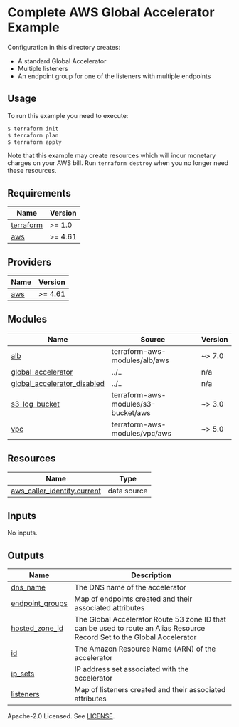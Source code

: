 # Complete AWS Global Accelerator Example

Configuration in this directory creates:

- A standard Global Accelerator
- Multiple listeners
- An endpoint group for one of the listeners with multiple endpoints

## Usage

To run this example you need to execute:

```bash
$ terraform init
$ terraform plan
$ terraform apply
```

Note that this example may create resources which will incur monetary charges on your AWS bill. Run `terraform destroy` when you no longer need these resources.

<!-- BEGINNING OF PRE-COMMIT-TERRAFORM DOCS HOOK -->
## Requirements

| Name | Version |
|------|---------|
| <a name="requirement_terraform"></a> [terraform](#requirement\_terraform) | >= 1.0 |
| <a name="requirement_aws"></a> [aws](#requirement\_aws) | >= 4.61 |

## Providers

| Name | Version |
|------|---------|
| <a name="provider_aws"></a> [aws](#provider\_aws) | >= 4.61 |

## Modules

| Name | Source | Version |
|------|--------|---------|
| <a name="module_alb"></a> [alb](#module\_alb) | terraform-aws-modules/alb/aws | ~> 7.0 |
| <a name="module_global_accelerator"></a> [global\_accelerator](#module\_global\_accelerator) | ../.. | n/a |
| <a name="module_global_accelerator_disabled"></a> [global\_accelerator\_disabled](#module\_global\_accelerator\_disabled) | ../.. | n/a |
| <a name="module_s3_log_bucket"></a> [s3\_log\_bucket](#module\_s3\_log\_bucket) | terraform-aws-modules/s3-bucket/aws | ~> 3.0 |
| <a name="module_vpc"></a> [vpc](#module\_vpc) | terraform-aws-modules/vpc/aws | ~> 5.0 |

## Resources

| Name | Type |
|------|------|
| [aws_caller_identity.current](https://registry.terraform.io/providers/hashicorp/aws/latest/docs/data-sources/caller_identity) | data source |

## Inputs

No inputs.

## Outputs

| Name | Description |
|------|-------------|
| <a name="output_dns_name"></a> [dns\_name](#output\_dns\_name) | The DNS name of the accelerator |
| <a name="output_endpoint_groups"></a> [endpoint\_groups](#output\_endpoint\_groups) | Map of endpoints created and their associated attributes |
| <a name="output_hosted_zone_id"></a> [hosted\_zone\_id](#output\_hosted\_zone\_id) | The Global Accelerator Route 53 zone ID that can be used to route an Alias Resource Record Set to the Global Accelerator |
| <a name="output_id"></a> [id](#output\_id) | The Amazon Resource Name (ARN) of the accelerator |
| <a name="output_ip_sets"></a> [ip\_sets](#output\_ip\_sets) | IP address set associated with the accelerator |
| <a name="output_listeners"></a> [listeners](#output\_listeners) | Map of listeners created and their associated attributes |
<!-- END OF PRE-COMMIT-TERRAFORM DOCS HOOK -->

Apache-2.0 Licensed. See [LICENSE](https://github.com/terraform-aws-modules/terraform-aws-global-accelerator/blob/master/LICENSE).
